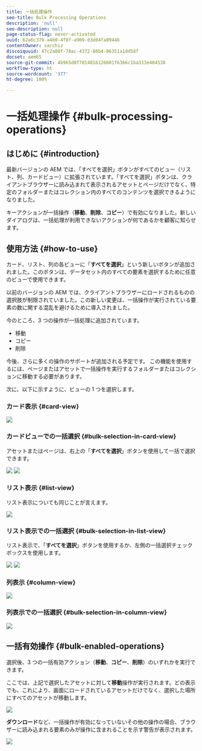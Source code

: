 ```yaml
---
title: 一括処理操作
seo-title: Bulk Processing Operations
description: 'null'
seo-description: null
page-status-flag: never-activated
uuid: 62a6c379-a460-4f8f-a909-03d04fa8944b
contentOwner: sarchiz
discoiquuid: 47c2a80f-78ac-4372-86b4-06351a1dd58f
docset: aem65
source-git-commit: 4b965d8f7814816126601f6366c1ba313e404538
workflow-type: ht
source-wordcount: '377'
ht-degree: 100%

---
```



# 一括処理操作 {#bulk-processing-operations}

## はじめに {#introduction}

最新バージョンの AEM では、「すべてを選択」ボタンがすべてのビュー（リスト、列、カードビュー）に拡張されています。「すべてを選択」ボタンは、クライアントブラウザーに読み込まれて表示されるアセットとページだけでなく、特定のフォルダーまたはコレクション内のすべてのコンテンツを選択できるようになりました。

キーアクションが一括操作（**移動**、**削除**、**コピー**）で有効になりました。新しいダイアログは、一括処理が利用できないアクションが何であるかを顧客に知らせます。

## 使用方法 {#how-to-use}

カード、リスト、列の各ビューに「**すべてを選択**」という新しいボタンが追加されました。このボタンは、データセット内のすべての要素を選択するために任意のビューで使用できます。

以前のバージョンの AEM では、クライアントブラウザーにロードされるものの選択肢が制限されていました。この新しい変更は、一括操作が実行されている要素の数に関する混乱を避けるために導入されました。

今のところ、3 つの操作が一括処理に追加されています。

* 移動
* コピー
* 削除

今後、さらに多くの操作のサポートが追加される予定です。
この機能を使用するには、ページまたはアセットで一括操作を実行するフォルダーまたはコレクションに移動する必要があります。

次に、以下に示すように、ビューの 1 つを選択します。

### カード表示 {#card-view}

![](assets/unu.png)

### カードビューでの一括選択 {#bulk-selection-in-card-view}

アセットまたはページは、右上の「**すべてを選択**」ボタンを使用して一括で選択できます。

![](assets/doi.png) ![](assets/trei.png)

### リスト表示 {#list-view}

リスト表示についても同じことが言えます。

![](assets/patru_modified.png)

### リスト表示での一括選択 {#bulk-selection-in-list-view}

リスト表示で、「**すべてを選択**」ボタンを使用するか、左側の一括選択チェックボックスを使用します。

![](assets/cinci.png) ![](assets/sase.png)

### 列表示 {#column-view}

![](assets/sapte.png)

### 列表示での一括選択 {#bulk-selection-in-column-view}

![](assets/opt.png)

## 一括有効操作 {#bulk-enabled-operations}

選択後、3 つの一括有効アクション（**移動**、**コピー**、**削除**）のいずれかを実行できます。

ここでは、上記で選択したアセットに対して&#x200B;**移動**&#x200B;操作が実行されます。どの表示でも、これにより、画面にロードされているアセットだけでなく、選択した場所にすべてのアセットが移動します。

![](assets/noua.png)

**ダウンロード**&#x200B;など、一括操作が有効になっていないその他の操作の場合、ブラウザーに読み込まれる要素のみが操作に含まれることを示す警告が表示されます。

![](assets/zece.png)
